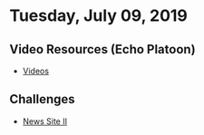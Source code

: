 Tuesday, July 09, 2019
====================
## Video Resources (Echo Platoon)
* [Videos](https://www.youtube.com/watch?v=ah1okfjVLRU&list=PLu0CiQ7bzwETgzmFBSspTnEwxI-sgashb)

Challenges
----------
* [News Site II](https://github.com/indiaplatoon/news-site-ii)